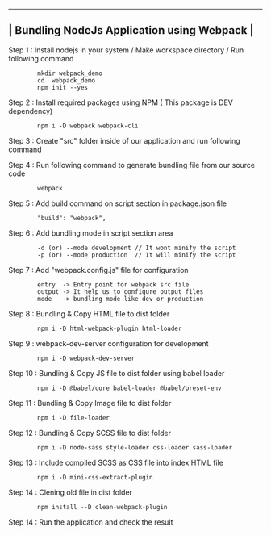 
--------------------------------------------------------------------------
|                Bundling NodeJs Application using Webpack               |
--------------------------------------------------------------------------

Step 1 : Install nodejs in your system / Make workspace directory / Run following command 

			mkdir webpack_demo
			cd  webpack_demo
			npm init --yes
			
Step 2 : Install required packages using NPM ( This package is DEV dependency)
			
			npm i -D webpack webpack-cli
			
Step 3 : Create "src" folder inside of our application and run following command

Step 4 : Run following command to generate bundling file from our source code

			webpack
		
Step 5 : Add build command on script section in package.json file
		
			"build": "webpack",
			
Step 6 : Add bundling mode in script section area

			-d (or) --mode development // It wont minify the script
			-p (or) --mode production  // It will minify the script
			
			
Step 7 : Add "webpack.config.js" file for configuration
			
			entry  -> Entry point for webpack src file
			output -> It help us to configure output files
			mode   -> bundling mode like dev or production
			
Step 8 : Bundling & Copy HTML file to dist folder

			npm i -D html-webpack-plugin html-loader
			
Step 9 : webpack-dev-server configuration for development

			npm i -D webpack-dev-server
			
Step 10 : Bundling & Copy JS file to dist folder using babel loader

			npm i -D @babel/core babel-loader @babel/preset-env

Step 11 : Bundling & Copy Image file to dist folder
			
			npm i -D file-loader

Step 12 : Bundling & Copy SCSS file to dist folder
			
			npm i -D node-sass style-loader css-loader sass-loader

Step 13 : Include compiled SCSS as CSS file into index HTML file

			npm i -D mini-css-extract-plugin
			
Step 14 : Clening old file in dist folder
			
			npm install --D clean-webpack-plugin
			
Step 14 : Run the application and check the result
